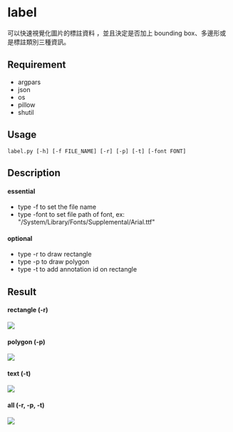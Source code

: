 # label

可以快速視覺化圖片的標註資料 ，並且決定是否加上 bounding box、多邊形或是標註類別三種資訊。

## Requirement

- argpars
- json
- os
- pillow
- shutil

## Usage

    label.py [-h] [-f FILE_NAME] [-r] [-p] [-t] [-font FONT]
    
## Description

#### essential
- type -f to set the file name
- type -font to set file path of font, ex: "/System/Library/Fonts/Supplemental/Arial.ttf"

#### optional
- type -r to draw rectangle
- type -p to draw polygon
- type -t to add annotation id on rectangle




## Result

#### rectangle (-r)
![](https://i.imgur.com/LHir2uE.jpg)

#### polygon (-p)
![](https://i.imgur.com/tTwomed.jpg)

#### text (-t)
![](https://i.imgur.com/YLjPwq8.jpg)

#### all (-r, -p, -t)
![](https://i.imgur.com/BwoxtAk.jpg)
